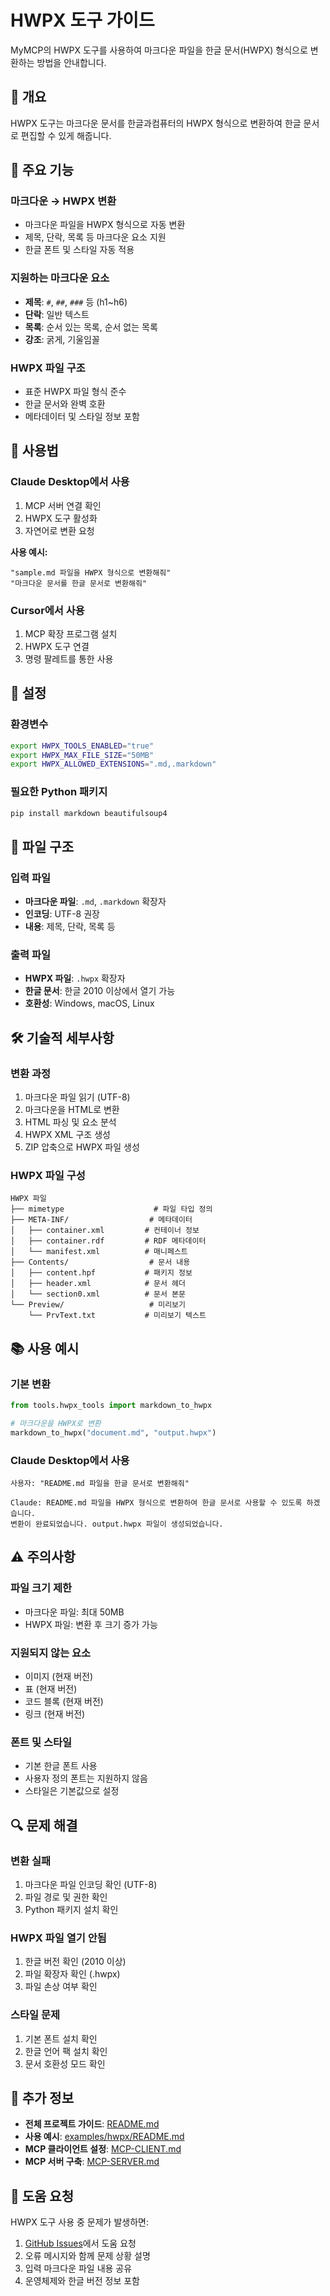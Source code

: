 # HWPX 도구 가이드

MyMCP의 HWPX 도구를 사용하여 마크다운 파일을 한글 문서(HWPX) 형식으로 변환하는 방법을 안내합니다.

## 🎯 개요

HWPX 도구는 마크다운 문서를 한글과컴퓨터의 HWPX 형식으로 변환하여 한글 문서로 편집할 수 있게 해줍니다.

## 🚀 주요 기능

### **마크다운 → HWPX 변환**
- 마크다운 파일을 HWPX 형식으로 자동 변환
- 제목, 단락, 목록 등 마크다운 요소 지원
- 한글 폰트 및 스타일 자동 적용

### **지원하는 마크다운 요소**
- **제목**: `#`, `##`, `###` 등 (h1~h6)
- **단락**: 일반 텍스트
- **목록**: 순서 있는 목록, 순서 없는 목록
- **강조**: 굵게, 기울임꼴

### **HWPX 파일 구조**
- 표준 HWPX 파일 형식 준수
- 한글 문서와 완벽 호환
- 메타데이터 및 스타일 정보 포함

## 📖 사용법

### **Claude Desktop에서 사용**
1. MCP 서버 연결 확인
2. HWPX 도구 활성화
3. 자연어로 변환 요청

**사용 예시:**
```
"sample.md 파일을 HWPX 형식으로 변환해줘"
"마크다운 문서를 한글 문서로 변환해줘"
```

### **Cursor에서 사용**
1. MCP 확장 프로그램 설치
2. HWPX 도구 연결
3. 명령 팔레트를 통한 사용

## 🔧 설정

### **환경변수**
```bash
export HWPX_TOOLS_ENABLED="true"
export HWPX_MAX_FILE_SIZE="50MB"
export HWPX_ALLOWED_EXTENSIONS=".md,.markdown"
```

### **필요한 Python 패키지**
```bash
pip install markdown beautifulsoup4
```

## 📁 파일 구조

### **입력 파일**
- **마크다운 파일**: `.md`, `.markdown` 확장자
- **인코딩**: UTF-8 권장
- **내용**: 제목, 단락, 목록 등

### **출력 파일**
- **HWPX 파일**: `.hwpx` 확장자
- **한글 문서**: 한글 2010 이상에서 열기 가능
- **호환성**: Windows, macOS, Linux

## 🛠️ 기술적 세부사항

### **변환 과정**
1. 마크다운 파일 읽기 (UTF-8)
2. 마크다운을 HTML로 변환
3. HTML 파싱 및 요소 분석
4. HWPX XML 구조 생성
5. ZIP 압축으로 HWPX 파일 생성

### **HWPX 파일 구성**
```
HWPX 파일
├── mimetype                    # 파일 타입 정의
├── META-INF/                  # 메타데이터
│   ├── container.xml         # 컨테이너 정보
│   ├── container.rdf         # RDF 메타데이터
│   └── manifest.xml          # 매니페스트
├── Contents/                  # 문서 내용
│   ├── content.hpf           # 패키지 정보
│   ├── header.xml            # 문서 헤더
│   └── section0.xml          # 문서 본문
└── Preview/                   # 미리보기
    └── PrvText.txt           # 미리보기 텍스트
```

## 📚 사용 예시

### **기본 변환**
```python
from tools.hwpx_tools import markdown_to_hwpx

# 마크다운을 HWPX로 변환
markdown_to_hwpx("document.md", "output.hwpx")
```

### **Claude Desktop에서 사용**
```
사용자: "README.md 파일을 한글 문서로 변환해줘"

Claude: README.md 파일을 HWPX 형식으로 변환하여 한글 문서로 사용할 수 있도록 하겠습니다.
변환이 완료되었습니다. output.hwpx 파일이 생성되었습니다.
```

## ⚠️ 주의사항

### **파일 크기 제한**
- 마크다운 파일: 최대 50MB
- HWPX 파일: 변환 후 크기 증가 가능

### **지원되지 않는 요소**
- 이미지 (현재 버전)
- 표 (현재 버전)
- 코드 블록 (현재 버전)
- 링크 (현재 버전)

### **폰트 및 스타일**
- 기본 한글 폰트 사용
- 사용자 정의 폰트는 지원하지 않음
- 스타일은 기본값으로 설정

## 🔍 문제 해결

### **변환 실패**
1. 마크다운 파일 인코딩 확인 (UTF-8)
2. 파일 경로 및 권한 확인
3. Python 패키지 설치 확인

### **HWPX 파일 열기 안됨**
1. 한글 버전 확인 (2010 이상)
2. 파일 확장자 확인 (.hwpx)
3. 파일 손상 여부 확인

### **스타일 문제**
1. 기본 폰트 설치 확인
2. 한글 언어 팩 설치 확인
3. 문서 호환성 모드 확인

## 📖 추가 정보

- **전체 프로젝트 가이드**: [README.md](../../README.md)
- **사용 예시**: [examples/hwpx/README.md](../../examples/hwpx/README.md)
- **MCP 클라이언트 설정**: [MCP-CLIENT.md](../setup/MCP-CLIENT.md)
- **MCP 서버 구축**: [MCP-SERVER.md](../setup/MCP-SERVER.md)

## 🤝 도움 요청

HWPX 도구 사용 중 문제가 발생하면:
1. [GitHub Issues](https://github.com/chulgil/mymcp/issues)에서 도움 요청
2. 오류 메시지와 함께 문제 상황 설명
3. 입력 마크다운 파일 내용 공유
4. 운영체제와 한글 버전 정보 포함

